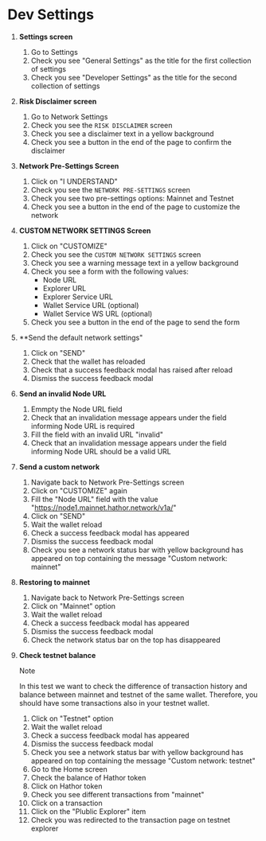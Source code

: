 # Dev Settings

1. **Settings screen**
    1. Go to Settings
    1. Check you see "General Settings" as the title for the first collection of settings
    1. Check you see "Developer Settings" as the title for the second collection of settings

1. **Risk Disclaimer screen**
    1. Go to Network Settings
    1. Check you see the `RISK DISCLAIMER` screen
    1. Check you see a disclaimer text in a yellow background
    1. Check you see a button in the end of the page to confirm the disclaimer

1. **Network Pre-Settings Screen**
    1. Click on "I UNDERSTAND"
    1. Check you see the `NETWORK PRE-SETTINGS` screen
    1. Check you see two pre-settings options: Mainnet and Testnet
    1. Check you see a button in the end of the page to customize the network

1. **CUSTOM NETWORK SETTINGS Screen**
    1. Click on "CUSTOMIZE"
    1. Check you see the `CUSTOM NETWORK SETTINGS` screen
    1. Check you see a warning message text in a yellow background
    1. Check you see a form with the following values:
        - Node URL
        - Explorer URL
        - Explorer Service URL
        - Wallet Service URL (optional)
        - Wallet Service WS URL (optional)
    1. Check you see a button in the end of the page to send the form

1. **Send the default network settings"
    1. Click on "SEND"
    1. Check that the wallet has reloaded
    1. Check that a success feedback modal has raised after reload
    1. Dismiss the success feedback modal

1. **Send an invalid Node URL**
    1. Emmpty the Node URL field
    1. Check that an invalidation message appears under the field informing Node URL is required
    1. Fill the field with an invalid URL "invalid"
    1. Check that an invalidation message appears under the field informing Node URL should be a valid URL

1. **Send a custom network**
    1. Navigate back to Network Pre-Settings screen
    1. Click on "CUSTOMIZE" again
    1. Fill the "Node URL" field with the value "https://node1.mainnet.hathor.network/v1a/"
    1. Click on "SEND"
    1. Wait the wallet reload
    1. Check a success feedback modal has appeared
    1. Dismiss the success feedback modal
    1. Check you see a network status bar with yellow background has appeared on top containing the message "Custom network: mainnet"

1. **Restoring to mainnet**
    1. Navigate back to Network Pre-Settings screen
    1. Click on "Mainnet" option
    1. Wait the wallet reload
    1. Check a success feedback modal has appeared
    1. Dismiss the success feedback modal
    1. Check the network status bar on the top has disappeared

1. **Check testnet balance**
    >[!NOTE]
    >In this test we want to check the difference of transaction history and balance between mainnet and testnet of the same wallet. Therefore, you should have some transactions also in your testnet wallet.

    1. Click on "Testnet" option
    1. Wait the wallet reload
    1. Check a success feedback modal has appeared
    1. Dismiss the success feedback modal
    1. Check you see a network status bar with yellow background has appeared on top containing the message "Custom network: testnet"
    1. Go to the Home screen
    1. Check the balance of Hathor token
    1. Click on Hathor token
    1. Check you see different transactions from "mainnet"
    1. Click on a transaction
    1. Click on the "Plublic Explorer" item
    1. Check you was redirected to the transaction page on testnet explorer



